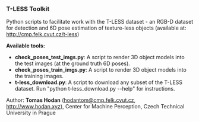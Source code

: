### T-LESS Toolkit

Python scripts to facilitate work with the T-LESS dataset - an RGB-D dataset for detection and 6D pose estimation of texture-less objects (available at: http://cmp.felk.cvut.cz/t-less)

**Available tools:**
* **check_poses_test_imgs.py**: A script to render 3D object models into the test images (at the ground truth 6D poses).
* **check_poses_train_imgs.py**: A script to render 3D object models into the training images.
* **t-less_download.py**: A script to download any subset of the T-LESS dataset. Run "python t-less_download.py --help" for instructions.

Author: **Tomas Hodan** (hodantom@cmp.felk.cvut.cz, http://www.hodan.xyz), Center for Machine Perception, Czech Technical University in Prague
